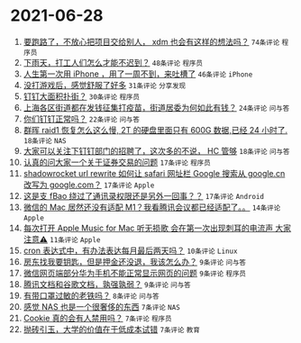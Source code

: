 # 2021-06-28

1. [要跑路了，不放心把项目交给别人， xdm 也会有这样的想法吗？](https://www.v2ex.com/t/786146) `74条评论` `程序员`
1. [下雨天，打工人们怎么才能不迟到？](https://www.v2ex.com/t/786152) `48条评论` `程序员`
1. [人生第一次用 iPhone ，用了一周不到，来吐槽了](https://www.v2ex.com/t/786181) `46条评论` `iPhone`
1. [没打游戏后，感觉舒服了好多](https://www.v2ex.com/t/786173) `31条评论` `分享发现`
1. [钉钉大面积扑街？](https://www.v2ex.com/t/786171) `30条评论` `程序员`
1. [上海各区街道都在发钱征集打疫苗，街道居委为何如此有钱？](https://www.v2ex.com/t/786184) `24条评论` `问与答`
1. [你们钉钉正常吗？](https://www.v2ex.com/t/786159) `22条评论` `问与答`
1. [群晖 raid1 恢复怎么这么慢, 2T 的硬盘里面只有 600G 数据,已经 24 小时了.](https://www.v2ex.com/t/786186) `18条评论` `NAS`
1. [大家可以关注下钉钉部门的招聘了，这次多的不说， HC 管够](https://www.v2ex.com/t/786167) `18条评论` `问与答`
1. [认真的问大家一个关于证券交易的问题](https://www.v2ex.com/t/786189) `17条评论` `程序员`
1. [shadowrocket url rewrite 如何让 safari 网址栏 Google 搜索从 google.cn 改写为 google.com？](https://www.v2ex.com/t/786157) `17条评论` `Apple`
1. [这是支 fBao 绕过了通讯录权限还是另外一回事？？](https://www.v2ex.com/t/786137) `17条评论` `Android`
1. [微信的 Mac 居然还没有适配 M1？我看腾讯会议都已经适配了。。](https://www.v2ex.com/t/786182) `14条评论` `Apple`
1. [每次打开 Apple Music for Mac 听无损歌 会在第一次出现刺耳的电流声 大家注意⚠️](https://www.v2ex.com/t/786161) `11条评论` `Apple`
1. [cron 表达式中，有办法表达每月最后两天吗？](https://www.v2ex.com/t/786138) `10条评论` `Linux`
1. [房东找我要钥匙，但是押金还没退，我该怎么办？](https://www.v2ex.com/t/786191) `9条评论` `问与答`
1. [微信网页端部分华为手机不能正常显示网页的问题](https://www.v2ex.com/t/786178) `9条评论` `程序员`
1. [腾讯文档和谷歌文档，孰强孰弱？](https://www.v2ex.com/t/786162) `9条评论` `问与答`
1. [有带口罩过敏的老铁吗？](https://www.v2ex.com/t/786164) `8条评论` `问与答`
1. [感觉 NAS 也是一个很奢侈的东西](https://www.v2ex.com/t/786204) `7条评论` `NAS`
1. [Cookie 真的会有人禁用吗？](https://www.v2ex.com/t/786202) `7条评论` `程序员`
1. [抛砖引玉，大学的价值在于低成本试错](https://www.v2ex.com/t/786148) `7条评论` `教育`
